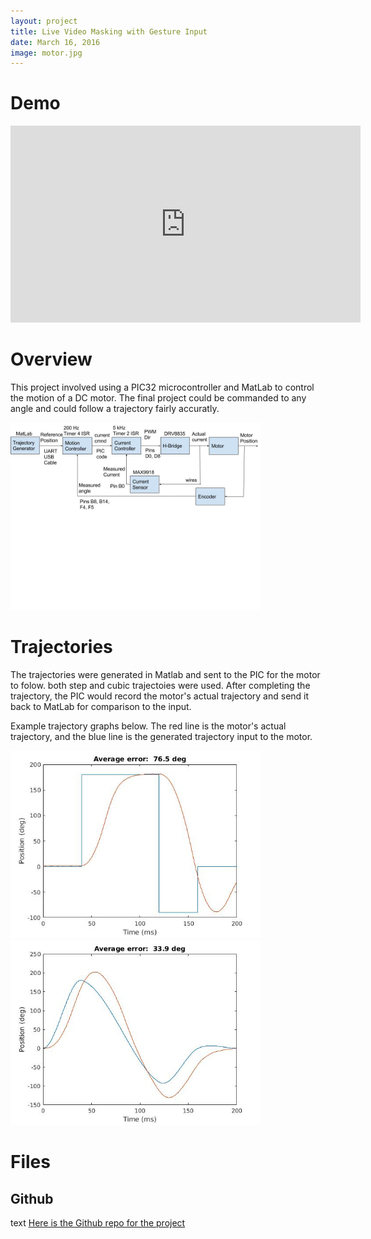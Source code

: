```yaml
---
layout: project
title: Live Video Masking with Gesture Input
date: March 16, 2016
image: motor.jpg
---
```


# Demo
<iframe width="560" height="315" src="https://www.youtube.com/embed/Sj4F_KTDahM" frameborder="0" allowfullscreen></iframe>

# Overview
This project involved using a PIC32 microcontroller and MatLab to control the motion of a DC motor. The final project could be commanded to any angle and could follow a trajectory fairly accuratly. 

<img src="/public/images/annotated_flowchart.jpg" alt="Flowchart of Project" style="width: 400px;"/>

# Trajectories
The trajectories were generated in Matlab and sent to the PIC for the motor to folow. both step and cubic trajectoies were used. After completing the trajectory, the PIC would record the motor's actual trajectory and send it back to MatLab for comparison to the input.

Example trajectory graphs below. The red line is the motor's actual trajectory, and the blue line is the generated trajectory input to the motor.

<img src="/public/images/step.jpg" alt="Example Step trajectory" style="width: 400px;"/>

<img src="/public/images/cubic.jpg" alt="Example Cubic trajectory" style="width: 400px;"/>

# Files

## Github
text
[Here is the Github repo for the project](https://github.com/ncorwin/motor_controller.git)
